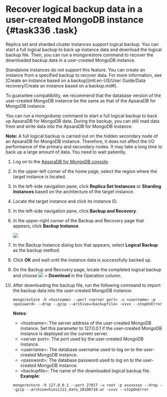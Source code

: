 # Recover logical backup data in a user-created MongoDB instance {#task336 .task}

Replica set and sharded cluster instances support logical backup. You can start a full logical backup to back up instance data and download the logical backup file. Then, you can run a mongorestore command to recover the downloaded backup data in a user-created MongoDB instance.

Standalone instances do not support this feature. You can create an instance from a specified backup to recover data. For more information, see [Create an instance based on a backup](intl.en-US/User Guide/Data recovery/Create an instance based on a backup.md#).

To guarantee compatibility, we recommend that the database version of the user-created MongoDB instance be the same as that of the ApsaraDB for MongoDB instance.

You can run a mongodump command to start a full logical backup to back up ApsaraDB for MongoDB data. During the backup, you can still read data from and write data into the ApsaraDB for MongoDB instance.

**Note:** A full logical backup is carried out on the hidden secondary node of an ApsaraDB for MongoDB instance. Therefore, it does not affect the I/O performance of the primary and secondary nodes. It may take a long time to back up a large amount of data. You need to wait patiently.

1.  Log on to the [ApsaraDB for MongoDB console](https://mongodb.console.aliyun.com/#/mongodb/list).
2.  In the upper-left corner of the home page, select the region where the target instance is located.
3.  In the left-side navigation pane, click **Replica Set Instances** or **Sharding Instances** based on the architecture of the target instance.
4.  Locate the target instance and click its instance ID.
5.  In the left-side navigation pane, click **Backup and Recovery**.
6.  In the upper-right corner of the Backup and Recovery page that appears, click **Backup Instance**. 

    ![](http://static-aliyun-doc.oss-cn-hangzhou.aliyuncs.com/assets/img/41514/156273996142250_en-US.png)

7.  In the Backup Instance dialog box that appears, select **Logical Backup** as the backup method.
8.  Click **OK** and wait until the instance data is successfully backed up.
9.  On the Backup and Recovery page, locate the completed logical backup and choose **![](http://static-aliyun-doc.oss-cn-hangzhou.aliyuncs.com/assets/img/6723/156273996113851_en-US.png)** \> **Download** in the Operation column.
10. After downloading the backup file, run the following command to import the backup data into the user-created MongoDB instance: 

    ``` {#codeblock_ip1_wrp_ofs}
    mongorestore -h <hostname> --port <server port> -u <username> -p <password> --drop --gzip --archive=<backupfile> -vvvv --stopOnError
    ```

    **Notes**:

    -   <hostname\>: The server address of the user-created MongoDB instance. Set this parameter to 127.0.0.1 if the user-created MongoDB instance is deployed on the current server.
    -   <server port\>: The port used by the user-created MongoDB instance.
    -   <username\>: The database username used to log on to the user-created MongoDB instance.
    -   <password\>: The database password used to log on to the user-created MongoDB instance.
    -   <backupfile\>: The name of the downloaded logical backup file.
    **Example**:

    ``` {#codeblock_crv_e4d_qgx}
    mongorestore -h 127.0.0.1 --port 27017 -u root -p xxxxxxxx --drop --gzip --archive=hins1111_data_20190710.ar -vvvv --stopOnError
    ```



